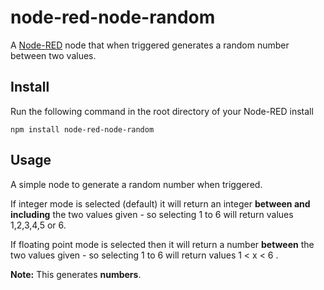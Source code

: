 node-red-node-random
====================

A <a href="http://nodered.org" target="_new">Node-RED</a> node that when triggered generates a random number between two values.

Install
-------

Run the following command in the root directory of your Node-RED install

    npm install node-red-node-random


Usage
-----

A simple node to generate a random number when triggered.

If integer mode is selected (default) it will return an integer **between and including** the two values given - so selecting 1 to 6 will return values 1,2,3,4,5 or 6.

If floating point mode is selected then it will return a number **between** the two values given - so selecting 1 to 6 will return values 1 < x < 6 .

**Note:** This generates **numbers**.
